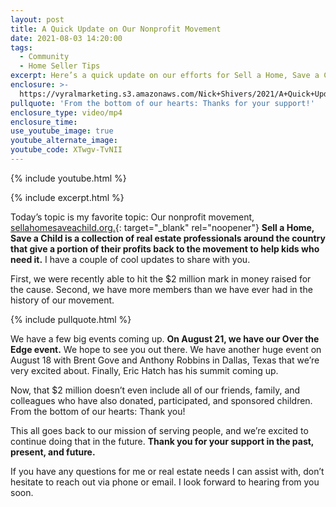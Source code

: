 ```yaml
---
layout: post
title: A Quick Update on Our Nonprofit Movement
date: 2021-08-03 14:20:00
tags:
  - Community
  - Home Seller Tips
excerpt: Here’s a quick update on our efforts for Sell a Home, Save a Child.
enclosure: >-
  https://vyralmarketing.s3.amazonaws.com/Nick+Shivers/2021/A+Quick+Update+on+Our+Nonprofit+Movement.mp4
pullquote: 'From the bottom of our hearts: Thanks for your support!'
enclosure_type: video/mp4
enclosure_time:
use_youtube_image: true
youtube_alternate_image:
youtube_code: XTwgv-TvNII
---
```

{% include youtube.html %}

{% include excerpt.html %}

Today’s topic is my favorite topic: Our nonprofit movement, [sellahomesaveachild.org.](https://www.sellahomesaveachild.org/){: target="_blank" rel="noopener"}&nbsp;**Sell a Home, Save a Child is a collection of real estate professionals around the country that give a portion of their profits back to the movement to help kids who need it.** I have a couple of cool updates to share with you.

First, we were recently able to hit the $2 million mark in money raised for the cause. Second, we have more members than we have ever had in the history of our movement.

{% include pullquote.html %}

We have a few big events coming up. **On August 21, we have our Over the Edge event.** We hope to see you out there. We have another huge event on August 18 with Brent Gove and Anthony Robbins in Dallas, Texas that we’re very excited about. Finally, Eric Hatch has his summit coming up.

Now, that $2 million doesn’t even include all of our friends, family, and colleagues who have also donated, participated, and sponsored children. From the bottom of our hearts: Thank you\!

This all goes back to our mission of serving people, and we’re excited to continue doing that in the future. **Thank you for your support in the past, present, and future.&nbsp;**

If you have any questions for me or real estate needs I can assist with, don’t hesitate to reach out via phone or email. I look forward to hearing from you soon.
